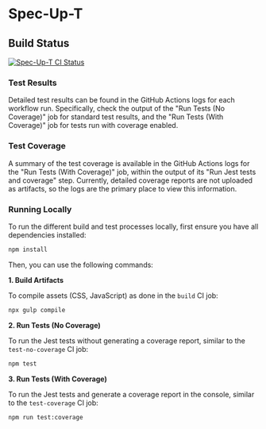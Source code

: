 # Spec-Up-T

## Build Status
[![Spec-Up-T CI Status](https://github.com/trustoverip/spec-up-t/actions/workflows/ci.yml/badge.svg?branch=add-jest-coverage-workflow)](https://github.com/trustoverip/spec-up-t/actions/workflows/ci.yml)

### Test Results
Detailed test results can be found in the GitHub Actions logs for each workflow run. Specifically, check the output of the "Run Tests (No Coverage)" job for standard test results, and the "Run Tests (With Coverage)" job for tests run with coverage enabled.

### Test Coverage
A summary of the test coverage is available in the GitHub Actions logs for the "Run Tests (With Coverage)" job, within the output of its "Run Jest tests and coverage" step. Currently, detailed coverage reports are not uploaded as artifacts, so the logs are the primary place to view this information.

### Running Locally
To run the different build and test processes locally, first ensure you have all dependencies installed:
```bash
npm install
```

Then, you can use the following commands:

**1. Build Artifacts**

To compile assets (CSS, JavaScript) as done in the `build` CI job:
```bash
npx gulp compile
```

**2. Run Tests (No Coverage)**

To run the Jest tests without generating a coverage report, similar to the `test-no-coverage` CI job:
```bash
npm test
```

**3. Run Tests (With Coverage)**

To run the Jest tests and generate a coverage report in the console, similar to the `test-coverage` CI job:
```bash
npm run test:coverage
```

